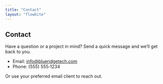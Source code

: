 ```yaml
---
title: "Contact"
layout: "flowbite"
---
```


## Contact

Have a question or a project in mind? Send a quick message and we’ll get back to you.

- Email: info@blueridgetech.com
- Phone: (555) 555‑1234

Or use your preferred email client to reach out.
